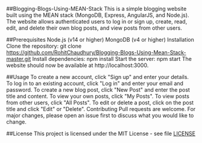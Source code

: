 ##Blogging-Blogs-Using-MEAN-Stack
This is a simple blogging website built using the MEAN stack (MongoDB, Express, AngularJS, and Node.js). The website allows authenticated users to log in or sign up, create, read, edit, and delete their own blog posts, and view posts from other users.

##Prerequisites
Node.js (v14 or higher)
MongoDB (v4 or higher)
Installation
Clone the repository: git clone https://github.com/RohitChaudhury/Blogging-Blogs-Using-Mean-Stack-master.git
Install dependencies: npm install
Start the server: npm start
The website should now be available at http://localhost:3000.

##Usage
To create a new account, click "Sign up" and enter your details.
To log in to an existing account, click "Log in" and enter your email and password.
To create a new blog post, click "New Post" and enter the post title and content.
To view your own posts, click "My Posts".
To view posts from other users, click "All Posts".
To edit or delete a post, click on the post title and click "Edit" or "Delete".
Contributing
Pull requests are welcome. For major changes, please open an issue first to discuss what you would like to change.

##License
This project is licensed under the MIT License - see file [LICENSE](LICENSE)






